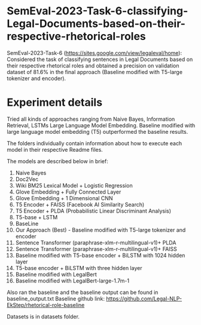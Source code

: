 # SemEval-2023-Task-6-classifying-Legal-Documents-based-on-their-respective-rhetorical-roles
SemEval-2023-Task-6 (https://sites.google.com/view/legaleval/home): Considered the task of classifying sentences in Legal Documents based on their respective rhetorical roles and obtained a precision on validation dataset of 81.6% in the final approach (Baseline modified with T5-large tokenizer and encoder).

# Experiment details

Tried all kinds of approaches ranging from Naive Bayes, Information Retrieval, LSTMs Large Language Model Embedding.  Baseline modified with large language model embedding (T5) outperformed the baseline results.

The folders individually contain information about how to execute each model in their respective Readme files.

The models are described below in brief:
1. Naive Bayes
2. Doc2Vec
3. Wiki BM25 Lexical Model + Logistic Regression
4. Glove Embedding + Fully Connected Layer
5. Glove Embedding + 1 Dimensional CNN
6. T5 Encoder + FAISS (Facebook AI Similarity Search)
7. T5 Encoder + PLDA (Probabilistic Linear Discriminant Analysis)
8. T5-base + LSTM
9. BaseLine
10. Our Approach (Best) - Baseline modified with T5-large tokenizer and encoder
11. Sentence Transformer (paraphrase-xlm-r-multilingual-v1)+ PLDA
12. Sentence Transformer (paraphrase-xlm-r-multilingual-v1)+ FAISS
13. Baseline modified with T5-base encoder + BiLSTM with 1024 hidden layer
14. T5-base encoder + BiLSTM with three hidden layer
15. Baseline modified with LegalBert
16. Baseline modified with LegalBert-large-1.7m-1

Also ran the baseline and the baseline output can be found in baseline_output.txt
Baseline github link: https://github.com/Legal-NLP-EkStep/rhetorical-role-baseline

Datasets is in datasets folder.
